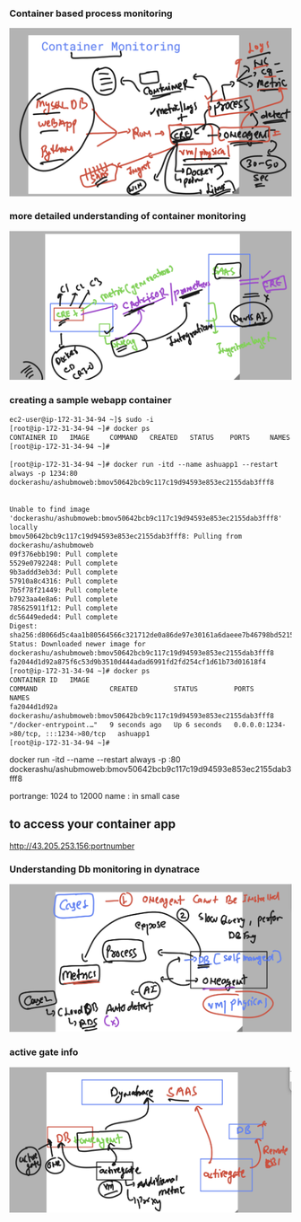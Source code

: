 ### Container based process monitoring 

<img src="c1.png">

### more detailed understanding of container monitoring

<img src="c2.png">

### creating a sample webapp container 

```
ec2-user@ip-172-31-34-94 ~]$ sudo -i
[root@ip-172-31-34-94 ~]# docker ps
CONTAINER ID   IMAGE     COMMAND   CREATED   STATUS    PORTS     NAMES
[root@ip-172-31-34-94 ~]# 

[root@ip-172-31-34-94 ~]# docker run -itd --name ashuapp1 --restart always -p 1234:80 dockerashu/ashubmoweb:bmov50642bcb9c117c19d94593e853ec2155dab3fff8


Unable to find image 'dockerashu/ashubmoweb:bmov50642bcb9c117c19d94593e853ec2155dab3fff8' locally
bmov50642bcb9c117c19d94593e853ec2155dab3fff8: Pulling from dockerashu/ashubmoweb
09f376ebb190: Pull complete 
5529e0792248: Pull complete 
9b3addd3eb3d: Pull complete 
57910a8c4316: Pull complete 
7b5f78f21449: Pull complete 
b7923aa4e8a6: Pull complete 
785625911f12: Pull complete 
dc56449eded4: Pull complete 
Digest: sha256:d8066d5c4aa1b80564566c321712de0a86de97e30161a6daeee7b46798bd5215
Status: Downloaded newer image for dockerashu/ashubmoweb:bmov50642bcb9c117c19d94593e853ec2155dab3fff8
fa2044d1d92a875f6c53d9b3510d444adad6991fd2fd254cf1d61b73d01618f4
[root@ip-172-31-34-94 ~]# docker ps
CONTAINER ID   IMAGE                                                                COMMAND                  CREATED         STATUS         PORTS                                   NAMES
fa2044d1d92a   dockerashu/ashubmoweb:bmov50642bcb9c117c19d94593e853ec2155dab3fff8   "/docker-entrypoint.…"   9 seconds ago   Up 6 seconds   0.0.0.0:1234->80/tcp, :::1234->80/tcp   ashuapp1
[root@ip-172-31-34-94 ~]# 

```


 docker run -itd --name <changeName> --restart always -p <changePort>:80 dockerashu/ashubmoweb:bmov50642bcb9c117c19d94593e853ec2155dab3fff8

 portrange:  1024 to 12000
 name : in small case

 ## to access your container app 
 http://43.205.253.156:portnumber


 ### Understanding Db monitoring in dynatrace 

 <img src="db1.png">

 ### active gate info 

 <img src="db2.png">

